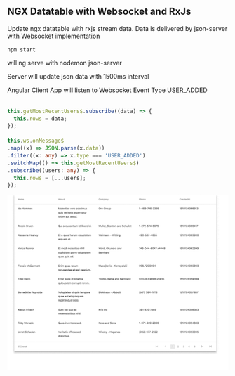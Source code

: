 ## NGX Datatable with Websocket and RxJs

Update ngx datatable with rxjs stream data. Data is delivered by json-server with Websocket implementation 

```
npm start
```
will ng serve with nodemon json-server

Server will update json data with 1500ms interval

Angular Client App will listen to Websocket Event Type USER_ADDED

```typescript

this.getMostRecentUsers$.subscribe((data) => {
  this.rows = data;
});

this.ws.onMessage$
.map((x) => JSON.parse(x.data))
.filter((x: any) => x.type === 'USER_ADDED')
.switchMap(() => this.getMostRecentUsers$)
.subscribe((users: any) => {
  this.rows = [...users];
});

```

<img src="https://raw.githubusercontent.com/tlimpanont/ngx-datable-ws-rxjs/master/demo.gif" alt="demo animation">
